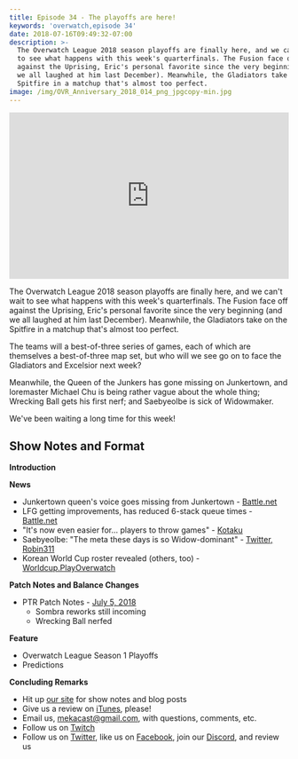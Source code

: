 ```yaml
---
title: Episode 34 - The playoffs are here!
keywords: 'overwatch,episode 34'
date: 2018-07-16T09:49:32-07:00
description: >-
  The Overwatch League 2018 season playoffs are finally here, and we can't wait
  to see what happens with this week's quarterfinals. The Fusion face off
  against the Uprising, Eric's personal favorite since the very beginning (and
  we all laughed at him last December). Meanwhile, the Gladiators take on the
  Spitfire in a matchup that's almost too perfect.
image: /img/OVR_Anniversary_2018_014_png_jpgcopy-min.jpg
---
```

<iframe width="100%" height="300" scrolling="no" frameborder="no" allow="autoplay" src="https://w.soundcloud.com/player/?url=https%3A//api.soundcloud.com/tracks/472664436&color=%238992b9&auto_play=false&hide_related=false&show_comments=true&show_user=true&show_reposts=false&show_teaser=true&visual=true"></iframe>

The Overwatch League 2018 season playoffs are finally here, and we can't wait to see what happens with this week's quarterfinals. The Fusion face off against the Uprising, Eric's personal favorite since the very beginning (and we all laughed at him last December). Meanwhile, the Gladiators take on the Spitfire in a matchup that's almost too perfect.

The teams will a best-of-three series of games, each of which are themselves a best-of-three map set, but who will we see go on to face the Gladiators and Excelsior next week?

Meanwhile, the Queen of the Junkers has gone missing on Junkertown, and loremaster Michael Chu is being rather vague about the whole thing; Wrecking Ball gets his first nerf; and Saebyeolbe is sick of Widowmaker.

We've been waiting a long time for this week!

## Show Notes and Format

**Introduction**

**News**

  * Junkertown queen's voice goes missing from Junkertown - [Battle.net](https://us.forums.blizzard.com/en/overwatch/t/junkertown-queens-voice-has-been-removed-from-junkertown-and-her-weapons-are-gone-from-her-throne/136759)
  * LFG getting improvements, has reduced 6-stack queue times - [Battle.net](https://us.forums.blizzard.com/en/overwatch/t/quick-lfg-update/151017)
  * "It's now even easier for... players to throw games" - [Kotaku](https://kotaku.com/its-now-even-easier-for-overwatch-players-to-throw-game-1827397563)
  * Saebyeolbe: "The meta these days is so Widow-dominant" - [Twitter, Robin311](https://twitter.com/tisrobin311/status/1014858927496880129?s=19)
  * Korean World Cup roster revealed (others, too) - [Worldcup.PlayOverwatch](https://worldcup.playoverwatch.com/en-us/)

**Patch Notes and Balance Changes**

  * PTR Patch Notes - [July 5, 2018](https://us.forums.blizzard.com/en/overwatch/t/overwatch-ptr-patch-notes-july-5-2018/152631)
    * Sombra reworks still incoming
    * Wrecking Ball nerfed

**Feature**

 * Overwatch League Season 1 Playoffs
 * Predictions

**Concluding Remarks**

 *  Hit up [our site](https://www.mekacast.com) for show notes and blog posts
 *  Give us a review on [iTunes](https://itunes.apple.com/us/podcast/mekacast-overwatch-esports-podcast/id1304572195?mt=2), please!
 *  Email us, <mekacast@gmail.com>, with questions, comments, etc.
 *  Follow us on [Twitch](https://twitch.tv/mekacast)
 *  Follow us on [Twitter](https://twitter.com/MEKAcast), like us on [Facebook](https://www.facebook.com/mekacast/), join our [Discord](https://discord.gg/VFG9Cug), and review us
